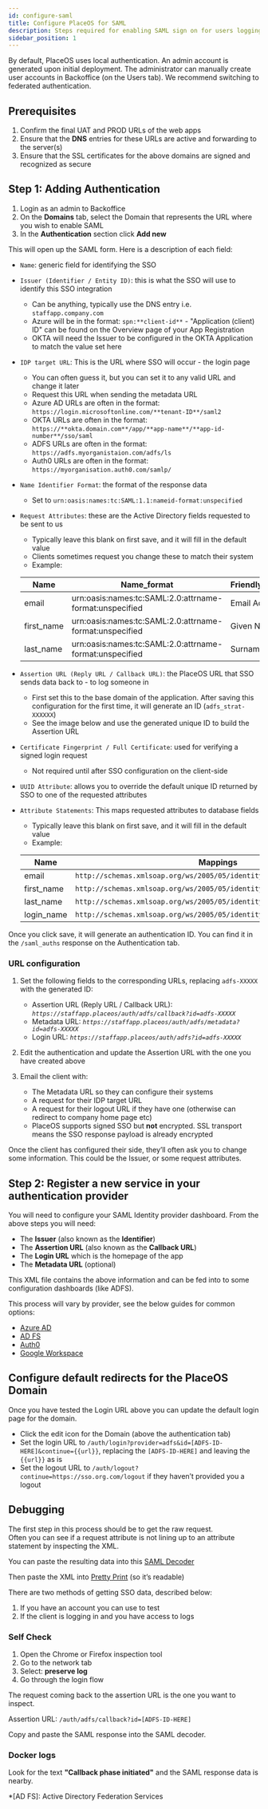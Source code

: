 ```yaml
---
id: configure-saml
title: Configure PlaceOS for SAML
description: Steps required for enabling SAML sign on for users logging in to PlaceOS web apps
sidebar_position: 1
---
```


By default, PlaceOS uses local authentication.
An admin account is generated upon initial deployment.
The administrator can manually create user accounts in Backoffice (on the Users tab).
We recommend switching to federated authentication.


## Prerequisites
1. Confirm the final UAT and PROD URLs of the web apps
2. Ensure that the **DNS** entries for these URLs are active and forwarding to the server(s)
3. Ensure that the SSL certificates for the above domains are signed and recognized as secure


## Step 1: Adding Authentication

1. Login as an admin to Backoffice
2. On the **Domains** tab, select the Domain that represents the URL where you wish to enable SAML
3. In the **Authentication** section click **Add new**

This will open up the SAML form.
Here is a description of each field:

- `Name`: generic field for identifying the SSO
- `Issuer (Identifier / Entity ID)`: this is what the SSO will use to identify this SSO integration
    -  Can be anything, typically use the DNS entry i.e. `staffapp.company.com`
    -  Azure will be in the format: `spn:**client-id**`
      - "Application (client) ID" can be found on the Overview page of your App Registration
    -  OKTA will need the Issuer to be configured in the OKTA Application to match the value set here
- `IDP target URL`: This is the URL where SSO will occur - the login page
    -  You can often guess it, but you can set it to any valid URL and change it later
    -  Request this URL when sending the metadata URL
    -  Azure AD URLs are often in the format: `https://login.microsoftonline.com/**tenant-ID**/saml2`
    -  OKTA URLs are often in the format: `https://**okta.domain.com**/app/**app-name**/**app-id-number**/sso/saml`
    -  ADFS URLs are often in the format: `https://adfs.myorganistaion.com/adfs/ls`
    -  Auth0 URLs are often in the format: `https://myorganisation.auth0.com/samlp/`
- `Name Identifier Format`: the format of the response data
    -  Set to `urn:oasis:names:tc:SAML:1.1:nameid-format:unspecified`
- `Request Attributes`: these are the Active Directory fields requested to be sent to us
    -  Typically leave this blank on first save, and it will fill in the default value
    -  Clients sometimes request you change these to match their system
    -  Example:

  | Name | Name_format | Friendly_name |
  | --- | --- | --- |
  | email | urn:oasis:names:tc:SAML:2.0:attrname-format:unspecified | Email Address |
  | first_name | urn:oasis:names:tc:SAML:2.0:attrname-format:unspecified | Given Name |
  | last_name | urn:oasis:names:tc:SAML:2.0:attrname-format:unspecified | Surname |

- `Assertion URL (Reply URL / Callback URL)`: the PlaceOS URL that SSO sends data back to - to log someone in
    -  First set this to the base domain of the application.
    After saving this configuration for the first time, it will generate an ID (`adfs_strat-XXXXXX`)
    -  See the image below and use the generated unique ID to build the Assertion URL
- `Certificate Fingerprint / Full Certificate`: used for verifying a signed login request
    -   Not required until after SSO configuration on the client-side
- `UUID Attribute`: allows you to override the default unique ID returned by SSO to one of the requested attributes
- `Attribute Statements`: This maps requested attributes to database fields
    -  Typically leave this blank on first save, and it will fill in the default value
    -  Example:

  | Name | Mappings |
  | --- | --- |
  | email | `http://schemas.xmlsoap.org/ws/2005/05/identity/claims/emailaddress` |
  | first_name | `http://schemas.xmlsoap.org/ws/2005/05/identity/claims/givenname` |
  | last_name | `http://schemas.xmlsoap.org/ws/2005/05/identity/claims/surname` |
  | login_name | `http://schemas.xmlsoap.org/ws/2005/05/identity/claims/objectidentifier` |

Once you click save, it will generate an authentication ID.
You can find it in the `/saml_auths` response on the Authentication tab.

<!-- ![Image alt-text](image1.png "image_tooltip") -->


### URL configuration

1. Set the following fields to the corresponding URLs, replacing `adfs-XXXXX` with the generated ID:

    - Assertion URL (Reply URL / Callback URL): <i>`https://staffapp.placeos/auth/adfs/callback?id=adfs-XXXXX`</i>
    - Metadata URL: <i>`https://staffapp.placeos/auth/adfs/metadata?id=adfs-XXXXX`</i>
    - Login URL: <i>`https://staffapp.placeos/auth/adfs?id=adfs-XXXXX`</i>

2. Edit the authentication and update the Assertion URL with the one you have created above  
3. Email the client with:  
    - The Metadata URL so they can configure their systems
    - A request for their IDP target URL
    - A request for their logout URL if they have one (otherwise can redirect to company home page etc)
    - PlaceOS supports signed SSO but **not** encrypted.
    SSL transport means the SSO response payload is already encrypted

Once the client has configured their side, they’ll often ask you to change some information.
This could be the Issuer, or some request attributes.


## Step 2: Register a new service in your authentication provider

You will need to configure your SAML Identity provider dashboard.
From the above steps you will need:
- The **Issuer** (also known as the **Identifier**)
- The **Assertion URL** (also known as the **Callback URL**)
- The **Login URL** which is the homepage of the app
- The **Metadata URL** (optional)  

This XML file contains the above information and can be fed into to some configuration dashboards (like ADFS).

This process will vary by provider, see the below guides for common options:

- [Azure AD](saml2-azure.md)
- [AD FS](saml2-adfs.md)
- [Auth0](saml2-auth0.md)
- [Google Workspace](saml2-google)

## Configure default redirects for the PlaceOS Domain
<!-- All images from here down need new screenshots -->
Once you have tested the Login URL above you can update the default login page for the domain.

- Click the edit icon for the Domain (above the authentication tab)
- Set the login URL to `/auth/login?provider=adfs&id=[ADFS-ID-HERE]&continue={{url}}`, replacing the `[ADFS-ID-HERE]` and leaving the `{{url}}` as is
- Set the logout URL to `/auth/logout?continue=https://sso.org.com/logout` if they haven’t provided you a logout


<!-- ![Image alt-text](images/image2.png "image_tooltip") -->
<!-- May require more of the words from old Engine configiure-saml.md depending on Backoffice screenshot detail & content -->

## Debugging

The first step in this process should be to get the raw request.  
Often you can see if a request attribute is not lining up to an attribute statement by inspecting the XML.

You can paste the resulting data into this [SAML Decoder](https://www.samltool.com/decode.php)

Then paste the XML into [Pretty Print](https://www.samltool.com/prettyprint.php) (so it’s readable)

There are two methods of getting SSO data, described below:

1. If you have an account you can use to test  
2. If the client is logging in and you have access to logs


### Self Check

1. Open the Chrome or Firefox inspection tool
2. Go to the network tab
3. Select: **preserve log**
4. Go through the login flow

The request coming back to the assertion URL is the one you want to inspect.

Assertion URL: `/auth/adfs/callback?id=[ADFS-ID-HERE]`


<!-- ![Image alt-text](images/image3.png "image_tooltip") -->


Copy and paste the SAML response into the SAML decoder.


### Docker logs

Look for the text **"Callback phase initiated"** and the SAML response data is nearby.


<!-- ## Example -->

<!-- ![Image alt-text](images/image4.png "image_tooltip") -->

<!-- ![Image alt-text](images/image5.png "image_tooltip") -->


*[AD FS]: Active Directory Federation Services

